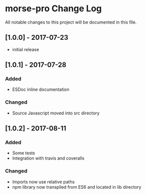 # morse-pro Change Log

All notable changes to this project will be documented in this file.

## [1.0.0] - 2017-07-23

- initial release

## [1.0.1] - 2017-07-28
### Added
- ESDoc inline documentation

### Changed
- Source Javascript moved into src directory

## [1.0.2] - 2017-08-11
### Added
- Some tests
- Integration with travis and coveralls

### Changed
- Imports now use relative paths
- npm library now transpiled from ES6 and located in lib directory
